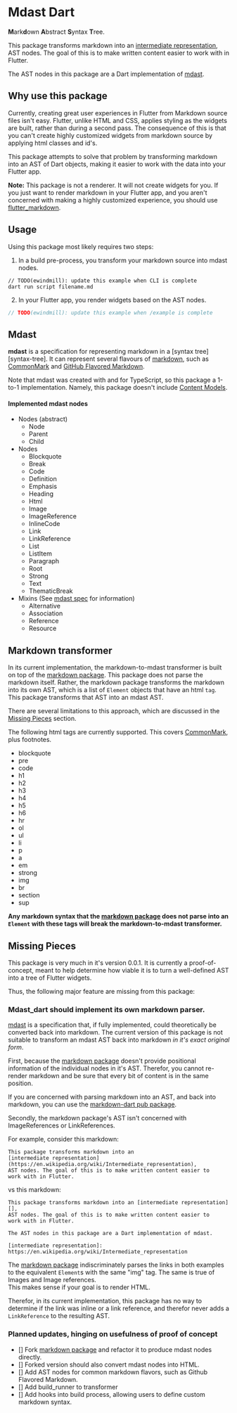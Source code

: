 # Mdast Dart

**M**ark**d**own **A**bstract **S**yntax **T**ree.

This package transforms markdown into an [intermediate representation][],
AST nodes. The goal of this is to make written content easier to
work with in Flutter.

The AST nodes in this package are a Dart 
implementation of [mdast][].

## Why use this package

Currently, creating great user experiences in
Flutter from Markdown source files isn't easy. Flutter, unlike HTML and CSS,
applies styling as the widgets are built, rather than during a second pass. 
The consequence of this is that you can't create highly customized widgets from
markdown source by applying html classes and id's.

This package attempts to solve that problem by transforming markdown into an AST
of Dart objects, making it easier to work with the data into your Flutter app.

**Note:** This package is not a renderer. It will not create widgets for you. If you just
want to render markdown in your Flutter app, and you aren't concerned with 
making a highly customized experience, you should use [flutter_markdown][].

## Usage

Using this package most likely requires two steps:

1. In a build pre-process, you transform your markdown source into mdast nodes.
```
// TODO(ewindmill): update this example when CLI is complete
dart run script filename.md
```

2. In your Flutter app, you render widgets based on the AST nodes.

```dart
// TODO(ewindmill): update this example when /example is complete
```

## Mdast

**mdast** is a specification for representing markdown in a [syntax
tree][syntax-tree]. It can represent several flavours of [markdown][], 
such as [CommonMark][] and [GitHub Flavored Markdown][gfm].

Note that mdast was created with and for TypeScript, so this package
a 1-to-1 implementation. Namely, this package doesn't
include [Content Models](https://github.com/syntax-tree/mdast#content-model).

#### Implemented mdast nodes

- Nodes (abstract)
    - Node
    - Parent
    - Child
- Nodes
    - Blockquote
    - Break
    - Code
    - Definition
    - Emphasis
    - Heading
    - Html
    - Image
    - ImageReference
    - InlineCode
    - Link
    - LinkReference
    - List
    - ListItem
    - Paragraph
    - Root
    - Strong
    - Text
    - ThematicBreak
- Mixins (See [mdast spec](https://github.com/syntax-tree/mdast#mixin) for information)
    - Alternative
    - Association
    - Reference
    - Resource


## Markdown transformer

In its current implementation, the markdown-to-mdast transformer 
is built on top of the [markdown package][]. 
This package does not parse the markdown itself. 
Rather, the markdown package transforms the markdown into its own AST, which
is a list of `Element` objects that have an html `tag`. This package 
transforms that AST into an mdast AST. 

There are several limitations to this approach, which are discussed in the 
[Missing Pieces](/#missing-pieces) section.

The following html tags are currently supported. This covers [CommonMark][], 
plus footnotes. 

* blockquote
* pre
* code
* h1
* h2
* h3
* h4
* h5
* h6
* hr
* ol
* ul
* li
* p
* a
* em
* strong
* img
* br
* section
* sup

**Any markdown syntax that the [markdown package][] does not parse into 
an `Element` with these tags will break the markdown-to-mdast transformer.**


## Missing Pieces

This package is very much in it's version 0.0.1. It is currently a 
proof-of-concept, meant to help determine how viable it is to turn a well-defined
AST into a tree of Flutter widgets.

Thus, the following major feature are missing from this package:

### Mdast_dart should implement its own markdown parser.

[mdast][] is a specification that, if fully implemented, could theoretically
be converted back into markdown. The current version of this package
is not suitable to transform an mdast AST back into markdown 
_in it's exact original form_. 

First, because the [markdown package][] doesn't
provide positional information of the individual nodes in it's AST. Therefor,
you cannot re-render markdown and be sure that every bit of content is in the
same position.

If you are concerned with parsing markdown into an AST, and back into markdown,
you can use the [markdown-dart pub package][].

Secondly, the markdown package's AST isn't concerned with ImageReferences
or LinkReferences. 

For example, consider this markdown:

```text
This package transforms markdown into an 
[intermediate representation](https://en.wikipedia.org/wiki/Intermediate_representation),
AST nodes. The goal of this is to make written content easier to
work with in Flutter.
```

vs this markdown:

```text
This package transforms markdown into an [intermediate representation][],
AST nodes. The goal of this is to make written content easier to
work with in Flutter.

The AST nodes in this package are a Dart implementation of mdast.

[intermediate representation]: https://en.wikipedia.org/wiki/Intermediate_representation

```

The [markdown package][]  indiscriminately parses the links in both examples 
to the equivalent `Element`s with the same "img" tag.
The same is true of Images and Image references.  
This makes sense if your goal is to render HTML.

Therefor, in its current implementation, this package has no way to determine
if the link was inline or a link reference, and therefor never adds a 
`LinkReference` to the resulting AST.


### Planned updates, hinging on usefulness of proof of concept

- [] Fork [markdown package][] and refactor it to produce mdast nodes directly.
- [] Forked version should also convert mdast nodes into HTML.
- [] Add AST nodes for common markdown flavors, such as Github Flavored Markdown.
- [] Add build_runner to transformer
- [] Add hooks into build process, allowing users to define custom markdown syntax.

[flutter_markdown]: https://github.com/flutter/packages/tree/main/packages/flutter_markdown
[markdown package]: https://pub.dev/package/markdown
[markdown-dart pub package]: https://github.com/DrafaKiller/Markdown-dart/tree/main 
[intermediate representation]: https://en.wikipedia.org/wiki/Intermediate_representation
[mdast]: https://github.com/syntax-tree/mdast
[markdown]: https://daringfireball.net/projects/markdown/
[commonmark]: https://commonmark.org
[gfm]: https://github.github.com/gfm/